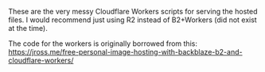 These are the very messy Cloudflare Workers scripts for serving the hosted files.
I would recommend just using R2 instead of B2+Workers (did not exist at the time).

The code for the workers is originally borrowed from this: https://jross.me/free-personal-image-hosting-with-backblaze-b2-and-cloudflare-workers/